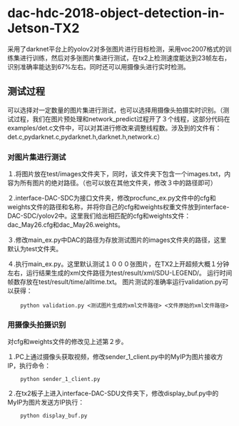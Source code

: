 # dac-hdc-2018-object-detection-in-Jetson-TX2

采用了darknet平台上的yolov2对多张图片进行目标检测，采用voc2007格式的训练集进行训练，然后对多张图片集进行测试，在tx2上检测速度能达到23帧左右，识别准确率能达到67%左右。同时还可以用摄像头进行实时检测。


## 测试过程

可以选择对一定数量的图片集进行测试，也可以选择用摄像头拍摄实时识别。（测试过程，我们在图片预处理和network_predict过程开了３个线程，这部分代码在examples/det.c文件中，可以对其进行修改来调整线程数。涉及到的文件有：det.c,pydarknet.c,pydarknet.h,darknet.h,network.c）

### 对图片集进行测试

１.将图片放在test/images文件夹下，同时，该文件夹下包含一个images.txt，内容为所有图片的绝对路径。（也可以放在其他文件夹，修改３中的路径即可）

２.interface-DAC-SDC为接口文件夹，修改procfunc_ex.py文件中的cfg和weights文件的路径和名称，并将你自己的cfg和weights权重文件放到interface-DAC-SDC/yolov2中。这里我们给出相匹配的cfg和weights文件：dac_May26.cfg和dac_May26.weights。

３.修改main_ex.py中DAC的路径为存放测试图片的images文件夹的路径，这里默认为test文件夹。

４.执行main_ex.py。这里默认测试１０００张图片，在TX2上开超频大概１分钟左右，运行结果生成的xml文件路径为test/result/xml/SDU-LEGEND/。
运行时间帧数存放在test/result/time/alltime.txt。
图片测试的准确率运行validation.py可以获得：

        python validation.py <测试图片生成的xml文件路径> <文件原始的xml文件路径>

### 用摄像头拍摄识别

对cfg和weights文件的修改见上述第２步。

１.PC上通过摄像头获取视频，修改sender_1_client.py中的MyIP为图片接收方IP，执行命令：

        python sender_1_client.py

２.在tx2板子上进入interface-DAC-SDU文件夹下，修改display_buf.py中的MyIP为图片发送方IP执行：

        python display_buf.py


